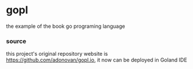 # gopl
the example of the book go programing language
### source
this project's original repository website is https://github.com/adonovan/gopl.io, it now can be deployed in Goland IDE